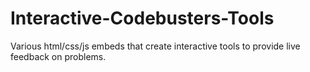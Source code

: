 # Interactive-Codebusters-Tools
Various html/css/js embeds that create interactive tools to provide live feedback on problems. 
